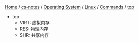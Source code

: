 [Home](https://mengxianbin.github.io) /
[cs-notes](https://mengxianbin.github.io/cs-notes/site) /
[Operating System](https://mengxianbin.github.io/cs-notes/site/Operating%20System) /
[Linux](https://mengxianbin.github.io/cs-notes/site/Operating%20System/Linux) /
[Commands](https://mengxianbin.github.io/cs-notes/site/Operating%20System/Linux/Commands) /
[top](https://mengxianbin.github.io/cs-notes/site/Operating%20System/Linux/Commands/top)

* top
    * VIRT: 虚拟内存
    * RES: 物理内存
    * SHR: 共享内存